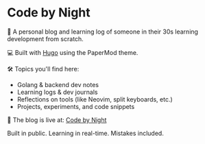 # Code by Night

🧠 A personal blog and learning log of someone in their 30s learning development from scratch.

💻 Built with [Hugo](https://gohugo.io/) using the PaperMod theme.

🛠 Topics you'll find here:
- Golang & backend dev notes
- Learning logs & dev journals
- Reflections on tools (like Neovim, split keyboards, etc.)
- Projects, experiments, and code snippets

📍 The blog is live at: [Code by Night](https://codebynight.dev/)

Built in public. Learning in real-time. Mistakes included.
